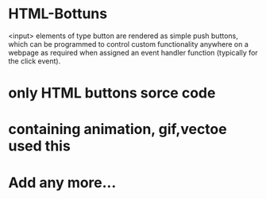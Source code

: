 # HTML-Bottuns
&lt;input> elements of type button are rendered as simple push buttons, which can be programmed to control custom functionality anywhere on a webpage as required when assigned an event handler function (typically for the click event).
# only HTML buttons sorce code
# containing animation, gif,vectoe used this
# Add any more...
